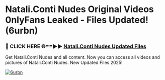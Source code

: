# Natali.Conti Nudes Original Videos 0nlyFans Leaked - Files Updated! (6urbn)

<h3>🔴 CLICK HERE 🌐==►► <a href="https://tinyurl.com/y5r63du9" rel="nofollow">Natali.Conti Nudes Updated Files</a></h3>

Get Natali.Conti Nudes and all content. Now you can access all videos and pictures of Natali.Conti Nudes. New Updated Files 2025!

[![6urbn](https://i.imgur.com/UVo9nyh.gif)](https://tinyurl.com/y5r63du9)